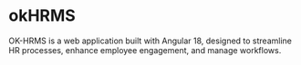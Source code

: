 # okHRMS
OK-HRMS is a web application built with Angular 18, designed to streamline HR processes, enhance employee engagement, and manage workflows. 
